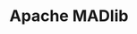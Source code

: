 ---
git: https://github.com/apache/madlib
logohandle: apache_madlib
sort: madlib
title: Apache MADlib
website: https://madlib.apache.org/
youtube: https://youtube.com/channel/UCIC2TGO-4xNSAJFCJXlJNwA
---